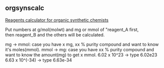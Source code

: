 ## orgsynscalc

[Reagents calculator for organic synthetic chemists](https://tsuchiya-ryo.github.io/orgsynscalc/)

Put numbers at g/mol(molwt) and mg or mmol of "reagent_A first,\
then reagent_B and the others will be calculated.

<switch>
  mg → mmol: case you have x mg, xx % purity compound and want to know it's moles(mmol).
  mmol → mg: case you have xx % purity compound and want to know the amount(mg) to get x mmol.

<exponential>
  6.02 x 10^23 → type 6.02e23
  6.63 x 10^(-34) → type 6.63e-34



